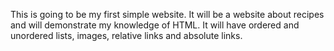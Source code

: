 This is going to be my first simple website.  It will be a website about recipes and will demonstrate my knowledge of HTML.  It will have ordered and unordered lists, images, relative links and absolute links.